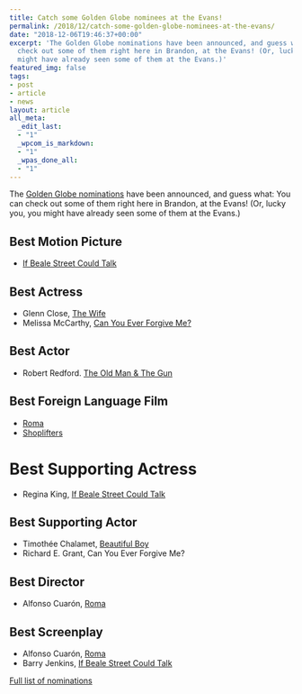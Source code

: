 ```yaml
---
title: Catch some Golden Globe nominees at the Evans!
permalink: /2018/12/catch-some-golden-globe-nominees-at-the-evans/
date: "2018-12-06T19:46:37+00:00"
excerpt: 'The Golden Globe nominations have been announced, and guess what: You can
  check out some of them right here in Brandon, at the Evans! (Or, lucky you, you
  might have already seen some of them at the Evans.)' 
featured_img: false
tags:
- post
- article
- news
layout: article
all_meta:
  _edit_last:
  - "1"
  _wpcom_is_markdown:
  - "1"
  _wpas_done_all:
  - "1"
---
```


The [Golden Globe nominations](https://www.goldenglobes.com/articles/nominations-announced-76th-golden-globes) have been announced, and guess what: You can check out some of them right here in Brandon, at the Evans! (Or, lucky you, you might have already seen some of them at the Evans.)

## Best Motion Picture

- [If Beale Street Could Talk](http://evanstheatre.ca/movie/if-beale-street-could-talk/)

## Best Actress

- Glenn Close, [The Wife](http://evanstheatre.ca/movie/the-wife/)
- Melissa McCarthy, [Can You Ever Forgive Me?](http://evanstheatre.ca/movie/can-you-ever-forgive-me/)

## Best Actor

- Robert Redford. [The Old Man &amp; The Gun](http://evanstheatre.ca/movie/the-old-man-and-the-gun/)

## Best Foreign Language Film

- [Roma](http://evanstheatre.ca/movie/roma/)
- [Shoplifters](http://evanstheatre.ca/movie/shoplifters/)

# Best Supporting Actress

- Regina King, [If Beale Street Could Talk](http://evanstheatre.ca/movie/if-beale-street-could-talk/)

## Best Supporting Actor

- Timothée Chalamet, [Beautiful Boy](http://evanstheatre.ca/movie/beautiful-boy/)
- Richard E. Grant, Can You Ever Forgive Me?

## Best Director

- Alfonso Cuarón, [Roma](http://evanstheatre.ca/movie/roma/)

## Best Screenplay

- Alfonso Cuarón, [Roma](http://evanstheatre.ca/movie/roma/)
- Barry Jenkins, [If Beale Street Could Talk](http://evanstheatre.ca/movie/if-beale-street-could-talk/)

[Full list of nominations](https://www.goldenglobes.com/articles/nominations-announced-76th-golden-globes)